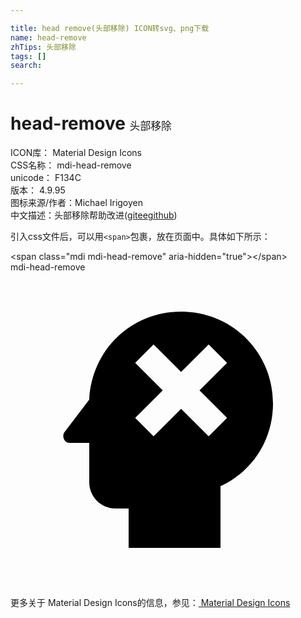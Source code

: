 ```yaml
---

title: head remove(头部移除) ICON转svg、png下载
name: head-remove
zhTips: 头部移除
tags: []
search: 

---
```


# head-remove  <small style="font-size: 60%;font-weight: 100">头部移除</small>


<div class="detail-page">
<p>
<span>
ICON库：
<span class="badge-secondary badge">Material Design Icons</span> 
</span>
<br/>
<span>
CSS名称：
<span class="badge-secondary badge">mdi-head-remove</span> 
</span>
<br/>
<span>
unicode：
<span class="badge-secondary badge">F134C</span> 
<copy-btn content='F134C' btn-title=""></copy-btn>
<copy-btn :content='String.fromCodePoint(parseInt("F134C", 16))' btn-title="复制U"></copy-btn>
</span>
<br/>
<span>
版本：
<span class="badge-secondary badge">4.9.95</span> 
</span>
<br/>
<span>图标来源/作者：<span class="badge-light badge">Michael Irigoyen</span></span> 
<br/>
<span class="zh-detail">中文描述：<span class="badge-primary badge">头部移除</span><span class="help-link"><span>帮助改进</span>(<a href="https://gitee.com/liuwave/icon-helper/edit/master/json/material/head-remove.json" target="_blank" rel="noopener noreferrer">gitee</a><a href="https://github.com/liuwave/icon-helper/edit/master/json/material/head-remove.json" target="_blank" rel="noopener noreferrer">github</a></span>)</span><br/>
</p>
</div>
<div class="alert alert-dark">
  <i class="mdi mdi-head-remove mdi-48px"></i>
  <i class="mdi mdi-head-remove mdi-36px"></i>
  <i class="mdi mdi-head-remove mdi-24px"></i>
  <i class="mdi mdi-head-remove mdi-18px"></i>
</div>
<div>
  <p>引入css文件后，可以用<code>&lt;span&gt;</code>包裹，放在页面中。具体如下所示：    
  </p>
  <div class="alert alert-primary" style="font-size: 14px">
    &lt;span class="mdi mdi-head-remove" aria-hidden="true"&gt;&lt;/span&gt;
    <copy-btn content='<span class="mdi mdi-head-remove" aria-hidden="true"></span>'></copy-btn>
  </div>
  <div class="alert alert-secondary">
    <i class="mdi mdi-head-remove"
    style="font-size: 24px"
    aria-hidden="true"></i> mdi-head-remove
    <copy-btn content="mdi-head-remove" btn-title="复制图标名称"></copy-btn>
  </div>
</div>
<div id="svg" class="svg-wrap">
<svg xmlns="http://www.w3.org/2000/svg" viewBox="0 0 24 24"><path d="M13 3C9.2 3 6.2 5.9 6 9.7L4.1 12.2C3.9 12.5 4.1 13 4.5 13H6V16C6 17.1 6.9 18 8 18H9V21H16V16.3C18.4 15.2 20 12.8 20 10C20 6.1 16.9 3 13 3M15.1 12.5L13 10.4L10.9 12.5L9.5 11.1L11.6 9L9.5 6.9L10.9 5.5L13 7.6L15.1 5.5L16.5 6.9L14.4 9L16.5 11.1L15.1 12.5Z" /></svg>
</div>
<detail full-name='mdi-head-remove'></detail>
    
<div><p>更多关于 Material Design Icons的信息，参见：<a target="_blank" href="https://iconhelper.cn/material.html"> Material Design Icons</a>
</p></div>
